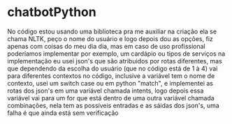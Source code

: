 # chatbotPython


No código estou usando uma biblioteca pra me auxiliar na criação ela se chama NLTK, peço o nome do usuário e logo depois dou as opções,
fiz apenas com coisas do meu dia dia, mas em caso de uso profissional poderíamos implementar por exemplo, um cardápio ou tipos de serviços
na implementação eu usei json's que são atribuidos por rotas diferentes, mas que dependendo da escolha do usuário (que no código está de 1 à 4)
vai para diferentes contextos no código, inclusive a variável tem o nome de contexto, usei um switch case ou em python "match", e implementei as rotas dos json's em uma variável chamada intents, logo depois essa variável vai para um for que está dentro de uma outra variável chamada combinações, nela tem as possíveis entradas e as sáidas dos json's, uma falha é que ainda está sem verificação
